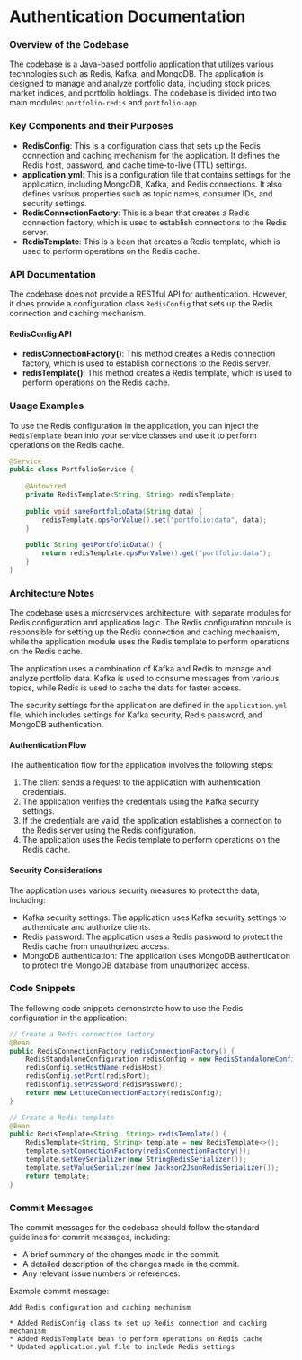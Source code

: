 Authentication Documentation
==========================

### Overview of the Codebase

The codebase is a Java-based portfolio application that utilizes various technologies such as Redis, Kafka, and MongoDB. The application is designed to manage and analyze portfolio data, including stock prices, market indices, and portfolio holdings. The codebase is divided into two main modules: `portfolio-redis` and `portfolio-app`.

### Key Components and their Purposes

*   **RedisConfig**: This is a configuration class that sets up the Redis connection and caching mechanism for the application. It defines the Redis host, password, and cache time-to-live (TTL) settings.
*   **application.yml**: This is a configuration file that contains settings for the application, including MongoDB, Kafka, and Redis connections. It also defines various properties such as topic names, consumer IDs, and security settings.
*   **RedisConnectionFactory**: This is a bean that creates a Redis connection factory, which is used to establish connections to the Redis server.
*   **RedisTemplate**: This is a bean that creates a Redis template, which is used to perform operations on the Redis cache.

### API Documentation

The codebase does not provide a RESTful API for authentication. However, it does provide a configuration class `RedisConfig` that sets up the Redis connection and caching mechanism.

#### RedisConfig API

*   **redisConnectionFactory()**: This method creates a Redis connection factory, which is used to establish connections to the Redis server.
*   **redisTemplate()**: This method creates a Redis template, which is used to perform operations on the Redis cache.

### Usage Examples

To use the Redis configuration in the application, you can inject the `RedisTemplate` bean into your service classes and use it to perform operations on the Redis cache.

```java
@Service
public class PortfolioService {
    
    @Autowired
    private RedisTemplate<String, String> redisTemplate;
    
    public void savePortfolioData(String data) {
        redisTemplate.opsForValue().set("portfolio:data", data);
    }
    
    public String getPortfolioData() {
        return redisTemplate.opsForValue().get("portfolio:data");
    }
}
```

### Architecture Notes

The codebase uses a microservices architecture, with separate modules for Redis configuration and application logic. The Redis configuration module is responsible for setting up the Redis connection and caching mechanism, while the application module uses the Redis template to perform operations on the Redis cache.

The application uses a combination of Kafka and Redis to manage and analyze portfolio data. Kafka is used to consume messages from various topics, while Redis is used to cache the data for faster access.

The security settings for the application are defined in the `application.yml` file, which includes settings for Kafka security, Redis password, and MongoDB authentication.

#### Authentication Flow

The authentication flow for the application involves the following steps:

1.  The client sends a request to the application with authentication credentials.
2.  The application verifies the credentials using the Kafka security settings.
3.  If the credentials are valid, the application establishes a connection to the Redis server using the Redis configuration.
4.  The application uses the Redis template to perform operations on the Redis cache.

#### Security Considerations

The application uses various security measures to protect the data, including:

*   Kafka security settings: The application uses Kafka security settings to authenticate and authorize clients.
*   Redis password: The application uses a Redis password to protect the Redis cache from unauthorized access.
*   MongoDB authentication: The application uses MongoDB authentication to protect the MongoDB database from unauthorized access.

### Code Snippets

The following code snippets demonstrate how to use the Redis configuration in the application:

```java
// Create a Redis connection factory
@Bean
public RedisConnectionFactory redisConnectionFactory() {
    RedisStandaloneConfiguration redisConfig = new RedisStandaloneConfiguration();
    redisConfig.setHostName(redisHost);
    redisConfig.setPort(redisPort);
    redisConfig.setPassword(redisPassword);
    return new LettuceConnectionFactory(redisConfig);
}

// Create a Redis template
@Bean
public RedisTemplate<String, String> redisTemplate() {
    RedisTemplate<String, String> template = new RedisTemplate<>();
    template.setConnectionFactory(redisConnectionFactory());
    template.setKeySerializer(new StringRedisSerializer());
    template.setValueSerializer(new Jackson2JsonRedisSerializer());
    return template;
}
```

### Commit Messages

The commit messages for the codebase should follow the standard guidelines for commit messages, including:

*   A brief summary of the changes made in the commit.
*   A detailed description of the changes made in the commit.
*   Any relevant issue numbers or references.

Example commit message:

```
Add Redis configuration and caching mechanism

* Added RedisConfig class to set up Redis connection and caching mechanism
* Added RedisTemplate bean to perform operations on Redis cache
* Updated application.yml file to include Redis settings
```